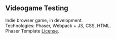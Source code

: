 ## Videogame Testing

Indie browser game, in development.  
Technologies: Phaser, Webpack + JS, CSS, HTML.   
Phaser Template [License](LICENSE).